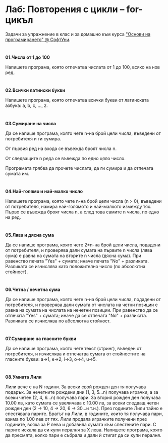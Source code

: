 ﻿# Лаб: Повторения с цикли – for-цикълЗадачи за упражнение в клас и за домашно към курса [&quot;Основи на програмирането&quot; @ СофтУни](https://softuni.bg/courses/programming-basics).#**01.Числа от 1 до 100**Напишете програма, която отпечатва числата от 1 до 100, всяко на нов ред.#**02.Всички латински букви**Напишете програма, която отпечатва всички букви от латинската азбука: a, b, c, …, z.#**03.Сумиране на числа**Да се напише програма, която чете n-на брой цели числа, въведени от потребителя и ги сумира.От първия ред на входа се въвежда броят числа n.От следващите n реда се въвежда по едно цяло число.Програмата трябва да прочете числата, да ги сумира и да отпечата сумата им. #**04.Най-голямо и най-малко число**Напишете програма, която чете n-на брой цели числа (n > 0), въведени от потребителя, намира най-голямото и най-малкото измежду тях. Първо се въвежда броят числа n, а след това самите n числа, по едно на ред. #**05.Лява и дясна сума**Да се напише програма, която чете 2*n-на брой цели числа, подадени от потребителя, и проверява дали сумата на първите n числа (лява сума) е равна на сумата на вторите n числа (дясна сума). При равенство печата "Yes" + сумата; иначе печата "No" + разликата. Разликата се изчислява като положително число (по абсолютна стойност). #**06.Четна / нечетна сума**Да се напише програма, която чете n-на брой цели числа, подадени от потребителя, и проверява дали сумата от числата на четни позиции е равна на сумата на числата на нечетни позиции. При равенство да се отпечата "Yes" + сумата; иначе да се отпечата "No" + разликата. Разликата се изчислява по абсолютна стойност. #**07.Сумиране на гласните букви**Да се напише програма, която чете текст (стринг), въведен от потребителя, и изчислява и отпечатва сумата от стойностите на гласните букви:a->1, е->2, i->3, o->4, u->5.#**08.Умната Лили**Лили вече е на N години. За всеки свой рожден ден тя получава подарък. За нечетните рождени дни (1, 3, 5...n) получава играчки, а за всеки четен (2, 4, 6...n) получава пари. За втория рожден ден получава 10.00 лв, като сумата се увеличава с 10.00 лв, за всеки следващ четен рожден ден (2 -> 10, 4 -> 20, 6 -> 30...и т.н.). През годините Лили тайно е спестявала парите. Братът на Лили, в годините, които тя получава пари, взима по 1.00 лев от тях. Лили продала играчките получени през годините, всяка за P лева и добавила сумата към спестените пари. С парите искала да си купи пералня за X лева. Напишете програма, която да пресмята, колко пари е събрала и дали ѝ стигат да си купи пералня.